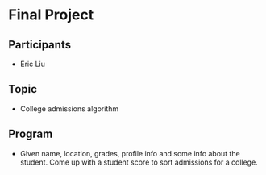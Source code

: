 # Final Project

## Participants
- Eric Liu

## Topic
- College admissions algorithm

## Program
- Given name, location, grades, profile info and some info about the student. Come up with a student score to sort admissions for a college.

